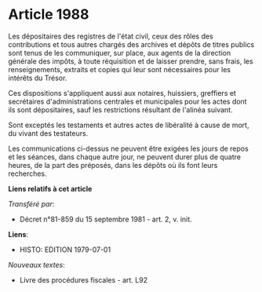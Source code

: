 # Article 1988

Les dépositaires des registres de l'état civil, ceux des rôles des contributions et tous autres chargés des archives et
dépôts de titres publics sont tenus de les communiquer, sur place, aux agents de la direction générale des impôts, à toute
réquisition et de laisser prendre, sans frais, les renseignements, extraits et copies qui leur sont nécessaires pour les
intérêts du Trésor.

Ces dispositions s'appliquent aussi aux notaires, huissiers, greffiers et secrétaires d'administrations centrales et
municipales pour les actes dont ils sont dépositaires, sauf les restrictions résultant de l'alinéa suivant.

Sont exceptés les testaments et autres actes de libéralité à cause de mort, du vivant des testateurs.

Les communications ci-dessus ne peuvent être exigées les jours de repos et les séances, dans chaque autre jour, ne peuvent
durer plus de quatre heures, de la part des préposés, dans les dépôts où ils font leurs recherches.

**Liens relatifs à cet article**

_Transféré par_:

  - Décret n°81-859 du 15 septembre 1981 - art. 2, v. init.

**Liens**:

  - HISTO: EDITION 1979-07-01

_Nouveaux textes_:

  - Livre des procédures fiscales - art. L92
